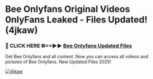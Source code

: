 # Bee Onlyfans Original Videos 0nlyFans Leaked - Files Updated! (4jkaw)

<h3>🔴 CLICK HERE 🌐==►► <a href="https://tinyurl.com/2wckxsce" rel="nofollow">Bee Onlyfans Updated Files</a></h3>

Get Bee Onlyfans and all content. Now you can access all videos and pictures of Bee Onlyfans. New Updated Files 2025!

[![4jkaw](https://i.imgur.com/AFduVYN.gif)](https://tinyurl.com/2wckxsce)
